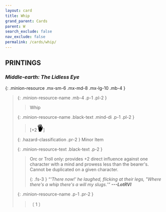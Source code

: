 ```yaml
---
layout: card
title: Whip
grand_parent: Cards
parent: W
search_exclude: false
nav_exclude: false
permalink: /cards/whip/
---
```


## PRINTINGS


### _Middle-earth: The Lidless Eye_

{: .minion-resource .mx-sm-6 .mx-md-8 .mx-lg-10 .mb-4 }
> {: .minion-resource-name .mb-4 .p-1 .pl-2 }
> > <div class="hazard-mp"></div>
> > <div class="card-name">Whip</div>
>
> {: .minion-resource-name .black-text .mind-di .p-1 .pl-2 }
> > [+2![](/assets/images/di.svg)]
>
> {: .hazard-classification .pr-2 }
> Minor Item
>
> {: .minion-resource-text .black-text .p-2 }
> > Orc or Troll only: provides +2 direct influence against one character with a mind and prowess less than the bearer's. Cannot be duplicated on a given character. 
> > 
> > {: .fs-3 } 
> > _“‘There now!' he laughed, flicking at their legs, "Where there's a whip there's a will my slugs.’”_ ***---&#65279;LotRVI*** 
> 
> {: .minion-resource-name .p-1 .pr-2 }
> > <div class="card-shield"></div>
> > <div class="card-corruption-white">〔 1 〕</div>
